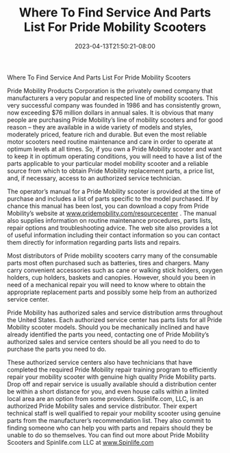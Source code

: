 ﻿---
title: "Where To Find Service And Parts List For Pride Mobility Scooters"
date: 2023-04-13T21:50:21-08:00
description: "mobility scooters Tips for Web Success"
featured_image: "/images/mobility scooters.jpg"
tags: ["mobility scooters"]
---

Where To Find Service And Parts List For Pride Mobility Scooters

Pride Mobility Products Corporation is the privately owned company that manufacturers a very popular and respected line of mobility scooters. This very successful company was founded in 1986 and has consistently grown, now exceeding $76 million dollars in annual sales. It is obvious that many people are purchasing Pride Mobility’s line of mobility scooters and for good reason – they are available in a wide variety of models and styles, moderately priced, feature rich and durable. But even the most reliable motor scooters need routine maintenance and care in order to operate at optimum levels at all times. So, if you own a Pride Mobility scooter and want to keep it in optimum operating conditions, you will need to have a list of the parts applicable to your particular model mobility scooter and a reliable source from which to obtain Pride Mobility replacement parts, a price list, and, if necessary, access to an authorized service technician.  

The operator’s manual for a Pride Mobility scooter is provided at the time of purchase and includes a list of parts specific to the model purchased. If by chance this manual has been lost, you can download a copy from Pride Mobility’s website at www.pridemobility.com/resourcecenter . The manual also supplies information on routine maintenance procedures, parts lists, repair options and troubleshooting advice. The web site also provides a lot of useful information including their contact information so you can contact them directly for information regarding parts lists and repairs.

Most distributors of Pride mobility scooters carry many of the consumable parts most often purchased such as batteries, tires and chargers. Many carry convenient accessories such as cane or walking stick holders, oxygen holders, cup holders, baskets and canopies. However, should you been in need of a mechanical repair you will need to know where to obtain the appropriate replacement parts and possibly some help from an authorized service center. 

Pride Mobility has authorized sales and service distribution arms throughout the United States. Each authorized service center has parts lists for all Pride Mobility scooter models. Should you be mechanically inclined and have already identified the parts you need, contacting one of Pride Mobility’s authorized sales and service centers should be all you need to do to purchase the parts you need to do. 

These authorized service centers also have technicians that have completed the required Pride Mobility repair training program to efficiently repair your mobility scooter with genuine high quality Pride Mobility parts. Drop off and repair service is usually available should a distribution center be within a short distance for you, and even house calls within a limited local area are an option from some providers. Spinlife.com, LLC, is an authorized Pride Mobility sales and service distributor. Their expert technical staff is well qualified to repair your mobility scooter using genuine parts from the manufacturer’s recommendation list. They also commit to finding someone who can help you with parts and repairs should they be unable to do so themselves. You can find out more about Pride Mobility Scooters and Spinlife.com LLC at www.Spinlife.com   

